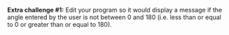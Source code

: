 **Extra challenge #1:** Edit your program so it would display a message if the angle entered by the user is not between 0 and 180 (i.e. less than or equal to 0 or greater than or equal to 180).
